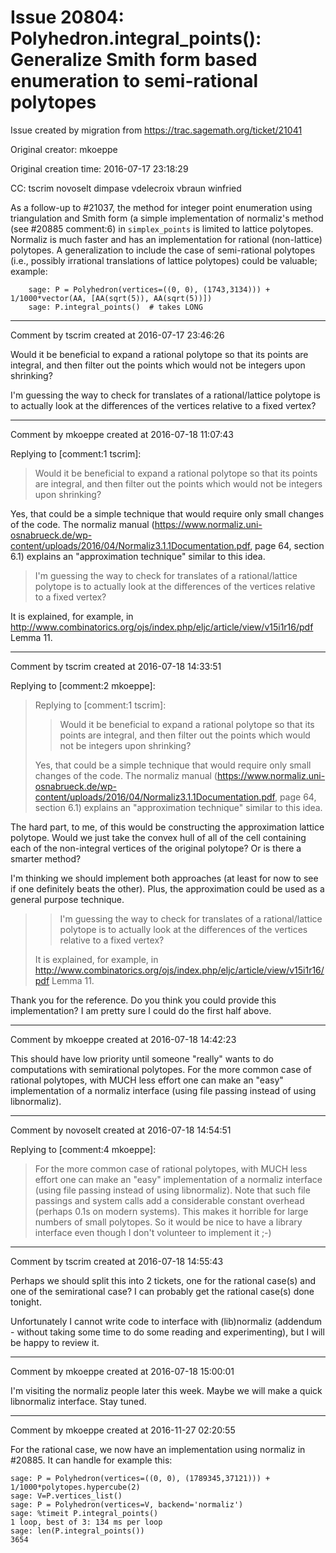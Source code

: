 # Issue 20804: Polyhedron.integral_points(): Generalize Smith form based enumeration to semi-rational polytopes

Issue created by migration from https://trac.sagemath.org/ticket/21041

Original creator: mkoeppe

Original creation time: 2016-07-17 23:18:29

CC:  tscrim novoselt dimpase vdelecroix vbraun winfried

As a follow-up to #21037, the method for integer point enumeration using triangulation and Smith form (a simple implementation of normaliz's method (see #20885 comment:6) in `simplex_points` is limited to lattice polytopes. Normaliz is much faster and has an implementation for rational (non-lattice) polytopes. A generalization to include the case of semi-rational polytopes (i.e., possibly irrational translations of lattice polytopes) could be valuable; example:

```
    sage: P = Polyhedron(vertices=((0, 0), (1743,3134))) + 1/1000*vector(AA, [AA(sqrt(5)), AA(sqrt(5))])
    sage: P.integral_points()  # takes LONG
```




---

Comment by tscrim created at 2016-07-17 23:46:26

Would it be beneficial to expand a rational polytope so that its points are integral, and then filter out the points which would not be integers upon shrinking?

I'm guessing the way to check for translates of a rational/lattice polytope is to actually look at the differences of the vertices relative to a fixed vertex?


---

Comment by mkoeppe created at 2016-07-18 11:07:43

Replying to [comment:1 tscrim]:
> Would it be beneficial to expand a rational polytope so that its points are integral, and then filter out the points which would not be integers upon shrinking?

Yes, that could be a simple technique that would require only small changes of the code.
The normaliz manual (https://www.normaliz.uni-osnabrueck.de/wp-content/uploads/2016/04/Normaliz3.1.1Documentation.pdf, page 64, section 6.1) explains an "approximation technique" similar to this idea.

> I'm guessing the way to check for translates of a rational/lattice polytope is to actually look at the differences of the vertices relative to a fixed vertex?

It is explained, for example, in http://www.combinatorics.org/ojs/index.php/eljc/article/view/v15i1r16/pdf Lemma 11.


---

Comment by tscrim created at 2016-07-18 14:33:51

Replying to [comment:2 mkoeppe]:
> Replying to [comment:1 tscrim]:
> > Would it be beneficial to expand a rational polytope so that its points are integral, and then filter out the points which would not be integers upon shrinking?
> 
> Yes, that could be a simple technique that would require only small changes of the code.
> The normaliz manual (https://www.normaliz.uni-osnabrueck.de/wp-content/uploads/2016/04/Normaliz3.1.1Documentation.pdf, page 64, section 6.1) explains an "approximation technique" similar to this idea.

The hard part, to me, of this would be constructing the approximation lattice polytope. Would we just take the convex hull of all of the cell containing each of the non-integral vertices of the original polytope? Or is there a smarter method?

I'm thinking we should implement both approaches (at least for now to see if one definitely beats the other). Plus, the approximation could be used as a general purpose technique.

> > I'm guessing the way to check for translates of a rational/lattice polytope is to actually look at the differences of the vertices relative to a fixed vertex?
> 
> It is explained, for example, in ​http://www.combinatorics.org/ojs/index.php/eljc/article/view/v15i1r16/pdf Lemma 11.

Thank you for the reference. Do you think you could provide this implementation? I am pretty sure I could do the first half above.


---

Comment by mkoeppe created at 2016-07-18 14:42:23

This should have low priority until someone "really" wants to do computations with semirational polytopes.
For the more common case of rational polytopes, with MUCH less effort one can make an "easy" implementation of a normaliz interface (using file passing instead of using libnormaliz).


---

Comment by novoselt created at 2016-07-18 14:54:51

Replying to [comment:4 mkoeppe]:
> For the more common case of rational polytopes, with MUCH less effort one can make an "easy" implementation of a normaliz interface (using file passing instead of using libnormaliz).
Note that such file passings and system calls add a considerable constant overhead (perhaps 0.1s on modern systems). This makes it horrible for large numbers of small polytopes. So it would be nice to have a library interface even though I don't volunteer to implement it ;-)


---

Comment by tscrim created at 2016-07-18 14:55:43

Perhaps we should split this into 2 tickets, one for the rational case(s) and one of the semirational case? I can probably get the rational case(s) done tonight.

Unfortunately I cannot write code to interface with (lib)normaliz (addendum - without taking some time to do some reading and experimenting), but I will be happy to review it.


---

Comment by mkoeppe created at 2016-07-18 15:00:01

I'm visiting the normaliz people later this week. Maybe we will make a quick libnormaliz interface. Stay tuned.


---

Comment by mkoeppe created at 2016-11-27 02:20:55

For the rational case, we now have an implementation using normaliz in #20885. It can handle for example this:

```
sage: P = Polyhedron(vertices=((0, 0), (1789345,37121))) + 1/1000*polytopes.hypercube(2)
sage: V=P.vertices_list()
sage: P = Polyhedron(vertices=V, backend='normaliz')
sage: %timeit P.integral_points()
1 loop, best of 3: 134 ms per loop
sage: len(P.integral_points())
3654
```

